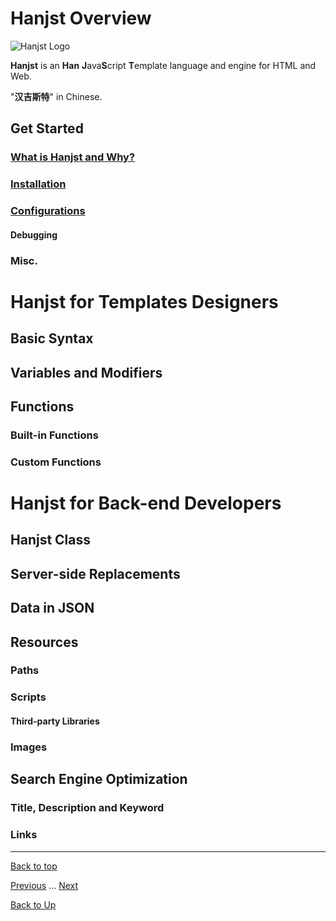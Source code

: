 
# Hanjst Overview


![Hanjst Logo](http://ufqi.com/blog/wp-content/uploads/2019/06/hanjst-logo.201901.jpg)

**Hanjst** is an **Han** **J**ava**S**cript **T**emplate language and engine for HTML and Web.

"**汉吉斯特**" in Chinese.

## Get Started
### [What is Hanjst and Why?](/hanjst/what-is-hanjst)
### [Installation](/hanjst/hanjst-install)
### [Configurations](/hanjst/hanjst-config)
#### Debugging
### Misc.

# Hanjst for Templates Designers
## Basic Syntax
## Variables and Modifiers
## Functions
### Built-in Functions
### Custom Functions

# Hanjst for Back-end Developers
## Hanjst Class 
## Server-side Replacements
## Data in JSON
## Resources
### Paths
### Scripts
#### Third-party Libraries
### Images
## Search Engine Optimization
### Title, Description and Keyword
### Links

---
[Back to top](index)

[Previous](../index)  ...  [Next](./what-is-hanjst)

[Back to Up](../index)
<!--stackedit_data:
eyJoaXN0b3J5IjpbLTQ0NjMwMzU1MywyMzk1NDQxMjcsMTcwNj
UyMzcwLDY5OTUzNjk4NiwxNzUxODg5OTE5LDExMjQ1MDc5Mzks
NDA3MDc4NjUzLDExNjE2MzU1ODIsNDQ4NDcwMzMxXX0=
-->